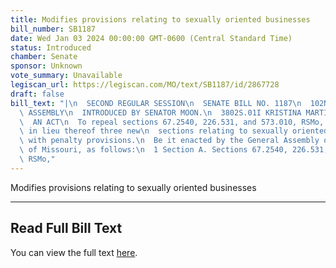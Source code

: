 ```yaml
---
title: Modifies provisions relating to sexually oriented businesses
bill_number: SB1187
date: Wed Jan 03 2024 00:00:00 GMT-0600 (Central Standard Time)
status: Introduced
chamber: Senate
sponsor: Unknown
vote_summary: Unavailable
legiscan_url: https://legiscan.com/MO/text/SB1187/id/2867728
draft: false
bill_text: "|\n  SECOND REGULAR SESSION\n  SENATE BILL NO. 1187\n  102ND GENERA L\
  \ ASSEMBLY\n  INTRODUCED BY SENATOR MOON.\n  3802S.01I KRISTINA MARTIN, Secretary\n\
  \  AN ACT\n  To repeal sections 67.2540, 226.531, and 573.010, RSMo, and to enact\
  \ in lieu thereof three new\n  sections relating to sexually oriented businesses,\
  \ with penalty provisions.\n  Be it enacted by the General Assembly of the State\
  \ of Missouri, as follows:\n  1 Section A. Sections 67.2540, 226.531, and 573.010,\
  \ RSMo,"
---
```

Modifies provisions relating to sexually oriented businesses

---

## Read Full Bill Text

You can view the full text [here](https://legiscan.com/MO/text/SB1187/id/2867728).
